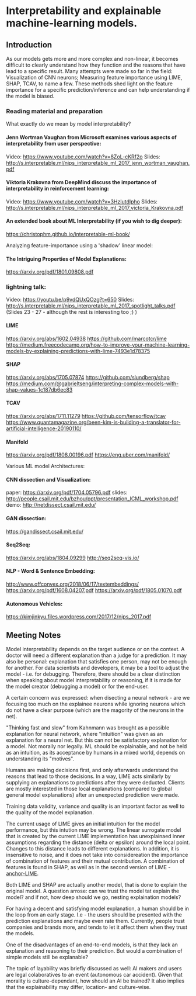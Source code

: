 # Interpretability and explainable machine-learning models.

## Introduction
As our models gets more and more complex and non-linear, it becomes difficult to clearly understand how they function and the reasons that have lead to a specific result.
Many attempts were made so far in the field: Visualization of CNN neurons; Measuring feature importance using LIME, SHAP, TCAV, to name a few. These methods shed light on the feature importance for a specific prediction/inference and can help understanding if the model is biased.

### Reading material and preparation
What exactly do we mean by model interpretability?

#### Jenn Wortman Vaughan from Microsoft examines various aspects of interpretability from user perspective:
Video: https://www.youtube.com/watch?v=8ZoL-cKRf2o
Slides: http://s.interpretable.ml/nips_interpretable_ml_2017_jenn_wortman_vaughan.pdf

#### Viktoria Krakovna from DeepMind discuss the importance of interpretability in reinforcement learning:
Video: https://www.youtube.com/watch?v=3HzIutdlpho
Slides: http://s.interpretable.ml/nips_interpretable_ml_2017_victoria_Krakovna.pdf

#### An extended book about ML Interpretability (if you wish to dig deeper):
https://christophm.github.io/interpretable-ml-book/

Analyzing feature-importance using a 'shadow' linear model:

#### The Intriguing Properties of Model Explanations:
https://arxiv.org/pdf/1801.09808.pdf

### lightning talk:
Video: https://youtu.be/p9vdQUxQOzg?t=650
Slides: http://s.interpretable.ml/nips_interpretable_ml_2017_spotlight_talks.pdf
(Slides 23 - 27 - although the rest is interesting too ;) )

#### LIME
https://arxiv.org/abs/1602.04938
https://github.com/marcotcr/lime
https://medium.freecodecamp.org/how-to-improve-your-machine-learning-models-by-explaining-predictions-with-lime-7493e1d78375

#### SHAP
https://arxiv.org/abs/1705.07874
https://github.com/slundberg/shap
https://medium.com/@gabrieltseng/interpreting-complex-models-with-shap-values-1c187db6ec83

#### TCAV
https://arxiv.org/abs/1711.11279
https://github.com/tensorflow/tcav
https://www.quantamagazine.org/been-kim-is-building-a-translator-for-artificial-intelligence-20190110/

#### Manifold
https://arxiv.org/pdf/1808.00196.pdf
https://eng.uber.com/manifold/

Various ML model Architectures:

#### CNN dissection and Visualization:
paper: https://arxiv.org/pdf/1704.05796.pdf
slides: http://people.csail.mit.edu/bzhou/ppt/presentation_ICML_workshop.pdf
demo: http://netdissect.csail.mit.edu/

#### GAN dissection:
https://gandissect.csail.mit.edu/

#### Seq2Seq:
https://arxiv.org/abs/1804.09299
http://seq2seq-vis.io/

#### NLP - Word & Sentence Embedding:
http://www.offconvex.org/2018/06/17/textembeddings/
https://arxiv.org/pdf/1608.04207.pdf
https://arxiv.org/pdf/1805.01070.pdf

#### Autonomous Vehicles:
https://kimjinkyu.files.wordpress.com/2017/12/nips_2017.pdf

## Meeting Notes
Model interpretability depends on the target audience or on the context. A doctor will need a different explanation than a judge for a prediction.
It may also be personal: explanation that satisfies one person, may not be enough for another.
For data scientists and developers, it may be a tool to adjust the model - i.e. for debugging.
Therefore, there should be a clear distinction when speaking about model interpretability or reasoning, if it is made for the model creator (debugging a model) or for the end-user.

A certain concern was expressed: when disecting a neural network - are we focusing too much on the explainee neurons while ignoring neurons which do not have a clear purpose (which are the magority of the neurons in the net).

"Thinking fast and slow" from Kahnmann was brought as a possible explanation for neural network, where "intuition" was given as an explanation for a neural net. 
But this can not be satisfactory explanation for a model. Not morally nor legally.
ML should be explainable, and not be held as an intuition, as its acceptance by humans in a mixed world, depends on understanding its "motives".

Humans are making decisions first, and only afterwards understand the reasons that lead to those decisions. In a way, LIME acts similarly by supplying an explanations to predictions after they were deducted. Clients are mostly interested in those local explanations (compared to global general model explanations) after an unexpected prediction were made.

Training data validity, variance and quality is an important factor as well to the quality of the model explanation.

The current usage of LIME gives an initial intuition for the model performance, but this intution may be wrong. The linear surrogate model that is created by the current LIME implementation has unexplainaed inner assumptions regarding the distance (delta or epsilon) around the local point. Changes to this distance leads to different explanations. In addition, it is insensitive to noise, and it does not take into considereation the importance of combination of features and their mutual contribution.
A combination of features is found in SHAP, as well as in the second version of LIME - [anchor-LIME](https://arxiv.org/abs/1611.05817).

Both LIME and SHAP are actually another model, that is done to explain the original model. A question arrose: can we trust the model tat explain the model? and if not, how deep should we go, nesting explaination models?

For having a decent and satisfying model explanation, a human should be in the loop from an early stage. I.e - the users should be presented with the prediction explanations and maybe even rate them. Currently, people trust companies and brands more, and tends to let it affect them when they trust the models.

One of the disadvantages of an end-to-end models, is that they lack an explanation and reasoning to their prediction. But would a combination of simple models still be explanable?

The topic of layability was briefly discussed as well: AI makers and users are legal colaboratives to an event (autonomous car accident). Given that morality is culture-dependant, how should an AI be trained? It also implies that the explainability may differ, location- and culture-wise.
